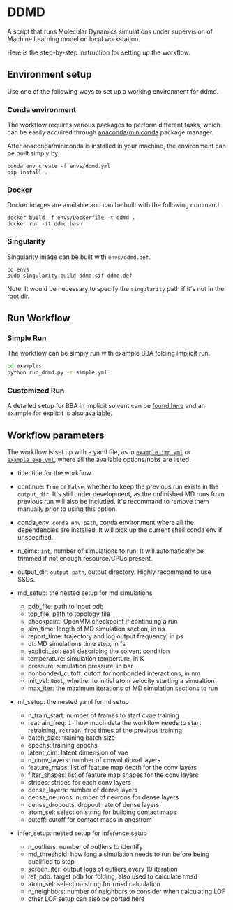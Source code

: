 # DDMD

A script that runs Molecular Dynamics simulations under supervision of Machine
Learning model on local workstation.

Here is the step-by-step instruction for setting up the workflow.

## Environment setup

Use one of the following ways to set up a working environment for ddmd. 

### Conda environment 
The workflow requires various packages to perform different tasks, which can be easily acquired through [anaconda](https://www.anaconda.com/products/individual)/[miniconda](https://docs.conda.io/en/latest/miniconda.html) package manager. 

After anaconda/miniconda is installed in your machine, the environment can be built simply by

```
conda env create -f envs/ddmd.yml
pip install .
```

### Docker
Docker images are available and can be built with the following command. 
```
docker build -f envs/Dockerfile -t ddmd . 
docker run -it ddmd bash
```

### Singularity 
Singularity image can be built with `envs/ddmd.def`. 
```
cd envs
sudo singularity build ddmd.sif ddmd.def
```
Note: It would be necessary to specify the `singularity` path if it's not in the root dir. 


## Run Workflow

### Simple Run
The workflow can be simply run with example BBA folding implicit run. 
```bash 
cd examples
python run_ddmd.py -c simple.yml
```
### Customized Run
A detailed setup for BBA in implicit solvent can be [found here](examples/example_imp.yml) and an example for explicit is also [available](examples/example_exp.yml). 

## Workflow parameters
The workflow is set up with a yaml file, as in [`example_imp.yml`](examples/example_imp.yml) or [`example_exp.yml`](examples/example_exp.yml), where all the available options/nobs are listed. 

- title: title for the workflow
- continue: `True` or `False`, whether to keep the previous run exists in the `output_dir`. It's still under development, as the unfinished MD runs from previous run will also be included. It's recommand to remove them manually prior to using this option. 
- conda_env: `conda env path`, conda environment where all the dependencies are installed. It will pick up the current shell conda env if unspecified. 
- n_sims: `int`, number of simulations to run. It will automatically be trimmed if not enough resource/GPUs present. 
- output_dir: `output path`, output directory. Highly recommand to use SSDs. 

- md_setup: the nested setup for md simulations 
  - pdb_file: path to input pdb 
  - top_file: path to topology file 
  - checkpoint: OpenMM checkpoint if continuing a run 
  - sim_time: length of MD simulation section, in ns 
  - report_time: trajectory and log output frequency, in ps 
  - dt: MD simulations time step, in fs
  - explicit_sol: `Bool` describing the solvent condition 
  - temperature: simulation temperture, in K 
  - pressure: simulation pressure, in bar
  - nonbonded_cutoff: cutoff for nonbonded interactions, in nm
  - init_vel: `Bool`, whether to initial atom velocity starting a simualtion 
  - max_iter: the maximum iterations of MD simulation sections to run

- ml_setup: the nested yaml for ml setup
  - n_train_start: number of frames to start cvae training 
  - reatrain_freq: `1-` how much data the workflow needs to start retraining, `retrain_freq` times of the previous training 
  - batch_size: training batch size  
  - epochs: training epochs
  - latent_dim: latent dimension of vae 
  - n_conv_layers: number of convolutional layers 
  - feature_maps: list of feature map depth for the conv layers 
  - filter_shapes: list of feature map shapes for the conv layers
  - strides: strides for each conv layers 
  - dense_layers: number of dense layers 
  - dense_neurons: number of neurons for dense layers 
  - dense_dropouts: dropout rate of dense layers 
  - atom_sel: selection string for building contact maps 
  - cutoff: cutoff for contact maps in angstrom 

- infer_setup: nested setup for inference setup 
  - n_outliers: number of outliers to identify 
  - md_threshold: how long a simulation needs to run before being qualified to stop 
  - screen_iter: output logs of outliers every 10 iteration
  - ref_pdb: target pdb for folding, also used to calculate rmsd 
  - atom_sel: selection string for rmsd calculation 
  - n_neighbors: number of neighbors to consider when calculating LOF
  - other LOF setup can also be ported here


